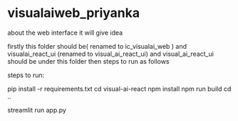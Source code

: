 # visualaiweb_priyanka
about the web interface it will give idea


   firstly this folder should be( renamed to  ic_visualai_web ) and visualai_react_ui (renamed to visual_ai_react_ui) and 
visual_ai_react_ui should be under this folder  then steps to run as follows


steps to run:

pip install -r requirements.txt
cd visual-ai-react
npm install
npm run build
cd ..


streamlit run app.py

